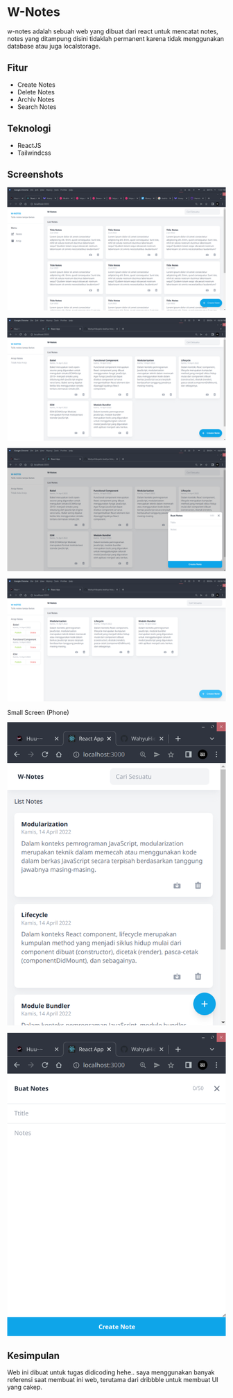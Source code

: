 # W-Notes

w-notes adalah sebuah web yang dibuat dari react untuk mencatat notes, notes yang ditampung disini tidaklah permanent karena tidak menggunakan database atau juga localstorage. 

## Fitur
- Create Notes
- Delete Notes
- Archiv Notes
- Search Notes

## Teknologi 
- ReactJS
- Tailwindcss

## Screenshots

![Screenshots](art/1.png?raw=true)

![Screenshots](art/2.png?raw=true)

![Screenshots](art/3.png?raw=true)

![Screenshots](art/4.png?raw=true)

Small Screen (Phone)

![Screenshots](art/5.png?raw=true)

![Screenshots](art/6.png?raw=true)

## Kesimpulan
Web ini dibuat untuk tugas didicoding hehe.. saya menggunakan banyak referensi saat membuat ini web, terutama dari dribbble untuk membuat UI yang cakep.